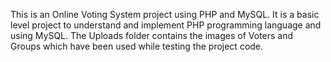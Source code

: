 This is an Online Voting System project using PHP and MySQL. It is a basic level project to understand and implement PHP programming language and using MySQL. The Uploads folder contains the images of Voters and Groups which have been used while testing the project code.
